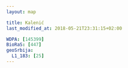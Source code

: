 ```yaml
---
layout: map

title: Kalenić
last_modified_at: 2018-05-21T23:31:15+02:00

WDPA: [145399]
BioRaS: [447]
geoSrbija:
  L1_183: [25]
---
```

